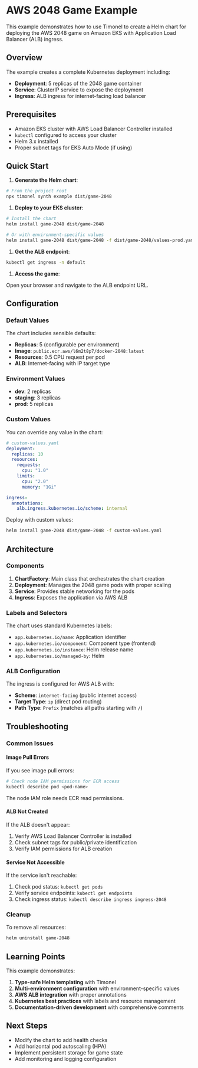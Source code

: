 # AWS 2048 Game Example

This example demonstrates how to use Timonel to create a Helm chart for deploying the AWS 2048
game on Amazon EKS with Application Load Balancer (ALB) ingress.

## Overview

The example creates a complete Kubernetes deployment including:

- **Deployment**: 5 replicas of the 2048 game container
- **Service**: ClusterIP service to expose the deployment
- **Ingress**: ALB ingress for internet-facing load balancer

## Prerequisites

- Amazon EKS cluster with AWS Load Balancer Controller installed
- `kubectl` configured to access your cluster
- Helm 3.x installed
- Proper subnet tags for EKS Auto Mode (if using)

## Quick Start

<!-- markdownlint-disable MD029 -->

1. **Generate the Helm chart**:

```bash
# From the project root
npx timonel synth example dist/game-2048
```

1. **Deploy to your EKS cluster**:

```bash
# Install the chart
helm install game-2048 dist/game-2048

# Or with environment-specific values
helm install game-2048 dist/game-2048 -f dist/game-2048/values-prod.yaml
```

1. **Get the ALB endpoint**:

```bash
kubectl get ingress -n default
```

1. **Access the game**:

Open your browser and navigate to the ALB endpoint URL.

## Configuration

### Default Values

The chart includes sensible defaults:

- **Replicas**: 5 (configurable per environment)
- **Image**: `public.ecr.aws/l6m2t8p7/docker-2048:latest`
- **Resources**: 0.5 CPU request per pod
- **ALB**: Internet-facing with IP target type

### Environment Values

- **dev**: 2 replicas
- **staging**: 3 replicas  
- **prod**: 5 replicas

### Custom Values

You can override any value in the chart:

```yaml
# custom-values.yaml
deployment:
  replicas: 10
  resources:
    requests:
      cpu: "1.0"
    limits:
      cpu: "2.0"
      memory: "1Gi"

ingress:
  annotations:
    alb.ingress.kubernetes.io/scheme: internal
```

Deploy with custom values:

```bash
helm install game-2048 dist/game-2048 -f custom-values.yaml
```

## Architecture

### Components

1. **ChartFactory**: Main class that orchestrates the chart creation
2. **Deployment**: Manages the 2048 game pods with proper scaling
3. **Service**: Provides stable networking for the pods
4. **Ingress**: Exposes the application via AWS ALB

### Labels and Selectors

The chart uses standard Kubernetes labels:

- `app.kubernetes.io/name`: Application identifier
- `app.kubernetes.io/component`: Component type (frontend)
- `app.kubernetes.io/instance`: Helm release name
- `app.kubernetes.io/managed-by`: Helm

### ALB Configuration

The ingress is configured for AWS ALB with:

- **Scheme**: `internet-facing` (public internet access)
- **Target Type**: `ip` (direct pod routing)
- **Path Type**: `Prefix` (matches all paths starting with `/`)

## Troubleshooting

### Common Issues

#### Image Pull Errors

If you see image pull errors:

```bash
# Check node IAM permissions for ECR access
kubectl describe pod <pod-name>
```

The node IAM role needs ECR read permissions.

#### ALB Not Created

If the ALB doesn't appear:

1. Verify AWS Load Balancer Controller is installed
2. Check subnet tags for public/private identification
3. Verify IAM permissions for ALB creation

#### Service Not Accessible

If the service isn't reachable:

1. Check pod status: `kubectl get pods`
2. Verify service endpoints: `kubectl get endpoints`
3. Check ingress status: `kubectl describe ingress ingress-2048`

### Cleanup

To remove all resources:

```bash
helm uninstall game-2048
```

## Learning Points

This example demonstrates:

1. **Type-safe Helm templating** with Timonel
2. **Multi-environment configuration** with environment-specific values
3. **AWS ALB integration** with proper annotations
4. **Kubernetes best practices** with labels and resource management
5. **Documentation-driven development** with comprehensive comments

## Next Steps

- Modify the chart to add health checks
- Add horizontal pod autoscaling (HPA)
- Implement persistent storage for game state
- Add monitoring and logging configuration

